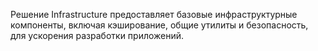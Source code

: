 Решение Infrastructure предоставляет базовые инфраструктурные компоненты, включая кэширование, общие утилиты и безопасность, для ускорения разработки приложений.

